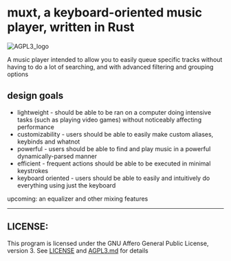 # muxt, a keyboard-oriented music player, written in Rust
![AGPL3_logo](https://www.gnu.org/graphics/agplv3-with-text-162x68.png)

A music player intended to allow you to easily queue specific tracks without having to do a lot of searching, and with advanced filtering and grouping options

## design goals

- lightweight - should be able to be ran on a computer doing intensive tasks (such as playing video games) without noticeably affecting performance
- customizability - users should be able to easily make custom aliases, keybinds and whatnot
- powerful - users should be able to find and play music in a powerful dynamically-parsed manner
- efficient - frequent actions should be able to be executed in minimal keystrokes
- keyboard oriented - users should be able to easily and intuitively do everything using just the keyboard


upcoming: 
    an equalizer and other mixing features

-----------
## LICENSE:
This program is licensed under the GNU Affero General Public License, version 3. See [LICENSE](LICENSE) and [AGPL3.md](AGPL3.md) for details